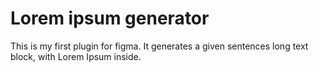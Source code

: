 # Lorem ipsum generator

This is my first plugin for figma. It generates a given sentences long text block, with Lorem Ipsum inside.
